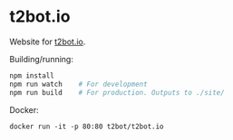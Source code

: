 # t2bot.io
Website for [t2bot.io](https://t2bot.io).

Building/running:
```bash
npm install
npm run watch    # For development
npm run build    # For production. Outputs to ./site/
```

Docker:
```
docker run -it -p 80:80 t2bot/t2bot.io
```

